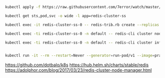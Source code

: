 ```bash
kubectl apply -f https://raw.githubusercontent.com/7error/watch/master/redis.yaml

kubectl get sts,pod,svc -o wide -l app=redis-cluster-ss

kubectl exec -it redis-cluster-ss-0 -- redis-trib.rb create --replicas 2 $(kubectl get pod -l app=redis-cluster-ss -o json | jq -r '[(.items[].status.podIP)+":6379"] | join(" ")')

kubectl exec -ti redis-cluster-ss-0 -n default -- redis-cli cluster nodes

kubectl exec -ti redis-cluster-ss-0 -n default -- redis-cli cluster info


kubectl run -it --rm --restart=Never --generator=run-pod/v1 --image=praqma/network-multitool pod-$RANDOM -- /bin/sh -c 'dig +noall +answer *.redis-cluster-ss.default.svc.cluster.local'
```


https://github.com/dotbalo/k8s
https://hub.helm.sh/charts/stable/redis
https://adolphor.com/blog/2017/03/23/redis-cluster-node-manager.html
